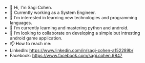 - 👋 Hi, I’m Sagi Cohen.
- 👋 Currently working as a System Engineer.
- 👀 I’m interested in learning new technologies and programming languages.
- 🌱 I’m currently learning and mastering python and android.
- 💞️ I’m looking to collaborate on developing a simple but intresting android game application.
- 📫 How to reach me:
- LinkedIn: https://www.linkedin.com/in/sagi-cohen-a152289b/
- Facebook: https://www.facebook.com/sagi.cohen.9847
<!---
SagiiCohen/SagiiCohen is a ✨ special ✨ repository because its `README.md` (this file) appears on your GitHub profile.
You can click the Preview link to take a look at your changes.
--->
